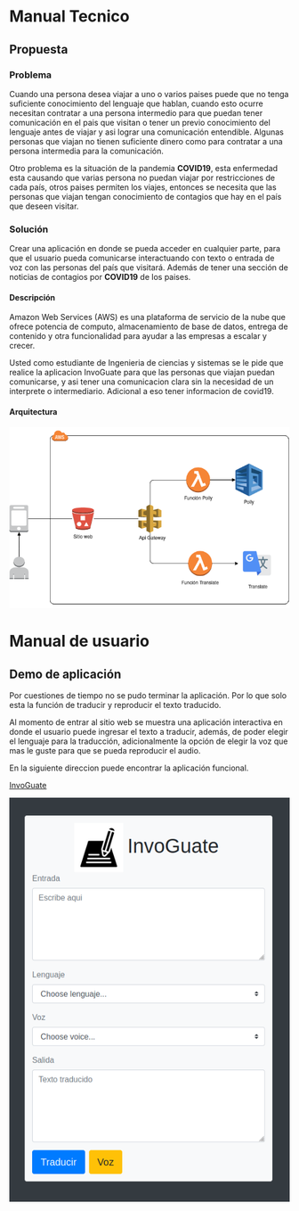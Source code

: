 # Manual Tecnico

## Propuesta

### Problema

Cuando una persona desea viajar a uno o varios paises puede que no tenga suficiente conocimiento del lenguaje que hablan, cuando esto ocurre necesitan contratar a una persona intermedio para que puedan tener comunicación en el pais que visitan o tener un previo conocimiento del lenguaje antes de viajar y asi lograr una comunicación entendible. Algunas personas que viajan no tienen suficiente dinero como para contratar a una persona intermedia para la comunicación.

Otro problema es la situación de la pandemia **COVID19**, esta enfermedad esta causando que varias persona no puedan viajar por restricciones de cada país, otros paises permiten los viajes, entonces se necesita que las personas que viajan tengan conocimiento de contagios que hay en el país que deseen visitar.

### Solución

Crear una aplicación en donde se pueda acceder en cualquier parte, para que el usuario pueda comunicarse interactuando con texto o entrada de voz con las personas del país que visitará. Además de tener una sección de noticias de contagios por **COVID19** de los paises.

#### Descripción

Amazon Web Services (AWS) es una plataforma de servicio de la nube que ofrece potencia de computo, almacenamiento de base de datos, entrega de contenido y otra funcionalidad para ayudar a las empresas a escalar y crecer.

Usted como estudiante de Ingenieria de ciencias y sistemas se le pide que realice la  aplicacion InvoGuate para que las personas que viajan puedan comunicarse, y asi tener una comunicacion clara sin la necesidad de un interprete o intermediario. Adicional a eso tener informacion de covid19.

#### Arquitectura

![Arquitectura](https://github.com/Losajhonny/SEMI1_1S2020_PROYECTO_CLASE/blob/master/frontend/src/recursos/arquitectura.png)

# Manual de usuario

## Demo de aplicación

Por cuestiones de tiempo no se pudo terminar la aplicación. Por lo que solo esta la función de traducir y reproducir el texto traducido.

Al momento de entrar al sitio web se muestra una aplicación interactiva en donde el usuario puede ingresar el texto a traducir, además, de poder elegir el lenguaje para la traducción, adicionalmente la opción de elegir la voz que mas le guste para que se pueda reproducir el audio.

En la siguiente direccion puede encontrar la aplicación funcional.

[InvoGuate](http://bucket-fotos-25.s3-website.us-east-2.amazonaws.com)

![App](https://github.com/Losajhonny/SEMI1_1S2020_PROYECTO_CLASE/blob/master/frontend/src/recursos/invoguate.png)
